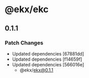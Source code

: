 # @ekx/ekc

## 0.1.1
### Patch Changes

- Updated dependencies [67881dd]
- Updated dependencies [f14659f]
- Updated dependencies [566016e]
  - @ekx/ekx@0.1.1
